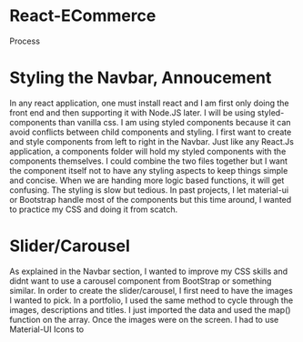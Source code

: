 # React-ECommerce


Process

<h1>Styling the Navbar, Annoucement </h1>

<p>In any react application, one must install react and I am first only doing the front end and then supporting it with Node.JS later. I will be using styled-components than vanilla css. I am using styled components because it can avoid conflicts between child components and styling. I first want to create and style components from left to right in the Navbar. Just like any React.Js application, a components folder will hold my styled components with the components themselves. I could combine the two files together but I want the component itself not to have any styling aspects to keep things simple and concise. When we are handing more logic based functions, it will get confusing. The styling is slow but tedious. In past projects, I let material-ui or Bootstrap handle most of the components but this time around, I wanted to practice my CSS and doing it from scatch.</p>


<h1>Slider/Carousel</h1>

<p> As explained in the Navbar section, I wanted to improve my CSS skills and didnt want to use a carousel component from BootStrap or something similar. In order to create the slider/carousel, I first need to have the images I wanted to pick. In a portfolio, I used the same method to cycle through the images, descriptions and titles. I just imported the data and used the map() function on the array. Once the images were on the screen. I had to use Material-UI Icons to </p>